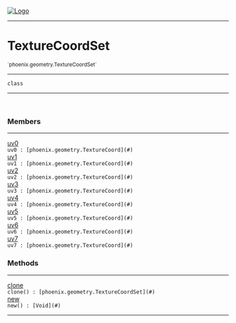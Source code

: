 
[![Logo](../../../images/logo.png)](../../../api/index.html)

---



<h1>TextureCoordSet</h1>
<small>`phoenix.geometry.TextureCoordSet`</small>



---

`class`

---

&nbsp;
&nbsp;



<h3>Members</h3> <hr/><span class="member apipage">
                <a name="uv0"><a class="lift" href="#uv0">uv0</a></a><div class="clear"></div><code class="signature apipage">uv0 : [phoenix.geometry.TextureCoord](#)</code><br/></span>
            <span class="small_desc_flat"></span><span class="member apipage">
                <a name="uv1"><a class="lift" href="#uv1">uv1</a></a><div class="clear"></div><code class="signature apipage">uv1 : [phoenix.geometry.TextureCoord](#)</code><br/></span>
            <span class="small_desc_flat"></span><span class="member apipage">
                <a name="uv2"><a class="lift" href="#uv2">uv2</a></a><div class="clear"></div><code class="signature apipage">uv2 : [phoenix.geometry.TextureCoord](#)</code><br/></span>
            <span class="small_desc_flat"></span><span class="member apipage">
                <a name="uv3"><a class="lift" href="#uv3">uv3</a></a><div class="clear"></div><code class="signature apipage">uv3 : [phoenix.geometry.TextureCoord](#)</code><br/></span>
            <span class="small_desc_flat"></span><span class="member apipage">
                <a name="uv4"><a class="lift" href="#uv4">uv4</a></a><div class="clear"></div><code class="signature apipage">uv4 : [phoenix.geometry.TextureCoord](#)</code><br/></span>
            <span class="small_desc_flat"></span><span class="member apipage">
                <a name="uv5"><a class="lift" href="#uv5">uv5</a></a><div class="clear"></div><code class="signature apipage">uv5 : [phoenix.geometry.TextureCoord](#)</code><br/></span>
            <span class="small_desc_flat"></span><span class="member apipage">
                <a name="uv6"><a class="lift" href="#uv6">uv6</a></a><div class="clear"></div><code class="signature apipage">uv6 : [phoenix.geometry.TextureCoord](#)</code><br/></span>
            <span class="small_desc_flat"></span><span class="member apipage">
                <a name="uv7"><a class="lift" href="#uv7">uv7</a></a><div class="clear"></div><code class="signature apipage">uv7 : [phoenix.geometry.TextureCoord](#)</code><br/></span>
            <span class="small_desc_flat"></span>





<h3>Methods</h3> <hr/><span class="method apipage">
            <a name="clone"><a class="lift" href="#clone">clone</a></a> <div class="clear"></div><code class="signature apipage">clone() : [phoenix.geometry.TextureCoordSet](#)</code><br/><span class="small_desc_flat"></span>
        </span>
    <span class="method apipage">
            <a name="new"><a class="lift" href="#new">new</a></a> <div class="clear"></div><code class="signature apipage">new() : [Void](#)</code><br/><span class="small_desc_flat"></span>
        </span>
    





---

&nbsp;
&nbsp;
&nbsp;
&nbsp;